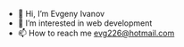 - 👋 Hi, I’m Evgeny Ivanov
- 👀 I’m interested in web development
- 📫 How to reach me evg226@hotmail.com

<!---
evg226/evg226 is a ✨ special ✨ repository because its `README.md` (this file) appears on your GitHub profile.
You can click the Preview link to take a look at your changes.
--->

